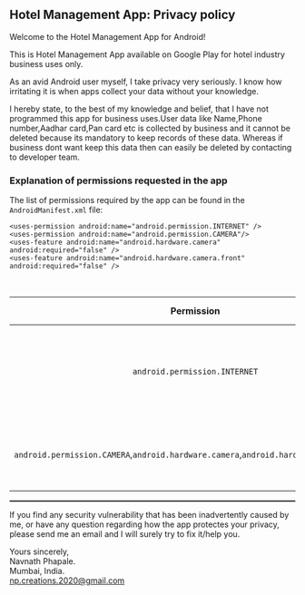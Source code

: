 ## Hotel Management App: Privacy policy

Welcome to the Hotel Management App for Android!

This is Hotel Management App available on Google Play for hotel industry business uses only.

As an avid Android user myself, I take privacy very seriously.
I know how irritating it is when apps collect your data without your knowledge.

I hereby state, to the best of my knowledge and belief, that I have not programmed this app for business uses.User data like Name,Phone number,Aadhar card,Pan card etc is collected by business and it cannot be deleted because its mandatory to keep records of these data. Whereas if business dont want keep this data then can easily be deleted by contacting to developer team.

### Explanation of permissions requested in the app

The list of permissions required by the app can be found in the `AndroidManifest.xml` file:

    <uses-permission android:name="android.permission.INTERNET" />
    <uses-permission android:name="android.permission.CAMERA"/>
    <uses-feature android:name="android.hardware.camera" android:required="false" />
    <uses-feature android:name="android.hardware.camera.front" android:required="false" />
<br/>

| Permission | Why it is required |
| :---: | --- |
| `android.permission.INTERNET` | This is required to fetch updated data of business using Rest APIs. |
| `android.permission.CAMERA`,`android.hardware.camera`,`android.hardware.camera.front` | Required to take pictures of identity proof of customers. |

 <hr style="border:1px solid gray">

If you find any security vulnerability that has been inadvertently caused by me, or have any question regarding how the app protectes your privacy, please send me an email and I will surely try to fix it/help you.

Yours sincerely,  
Navnath Phapale.  
Mumbai, India.  
np.creations.2020@gmail.com